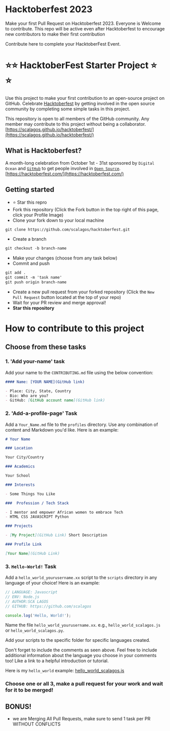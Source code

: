 # Hacktoberfest 2023
Make your first Pull Request on Hacktoberfest 2023. Everyone is Welcome to contribute. 
This repo will be active even after Hacktoberfest to encourage new contributors to make their first contribution


Contribute here to complete your HacktoberFest Event. 

# :star::star:  HacktoberFest Starter Project :star: :star:

Use this project to make your first contribution to an open-source project on GitHub.
Celebrate [Hacktoberfest](https://hacktoberfest.com/) by getting involved in the open source community by completing some simple tasks in this project.

This repository is open to all members of the GitHub community. Any member may contribute to this project without being a collaborator.
[https://scalagos.github.io/hacktoberfest/](https://scalagos.github.io/hacktoberfest/)

## What is Hacktoberfest?

A month-long celebration from October 1st - 31st sponsored by `Digital Ocean` and [`GitHub`](https://dev.to/this-is-learning/hacktoberfest-2022-is-almost-there-get-ready-4ifb) to get people involved in [`Open Source`](https://github.com/open-source). 
[https://hacktoberfest.com/](https://hacktoberfest.com/)


## Getting started
- :star: Star this repro
- Fork this repository (Click the Fork button in the top right of this page, click your Profile Image)
- Clone your fork down to your local machine

```markdown
git clone https://github.com/scalagos/hacktoberfest.git
```

- Create a branch

```markdown
git checkout -b branch-name
```

- Make your changes (choose from any task below)
- Commit and push

```markdown
git add .
git commit -m 'task name'
git push origin branch-name
```

- Create a new pull request from your forked repository (Click the `New Pull Request` button located at the top of your repo)
- Wait for your PR review and merge approval!
- **Star this repository** 

# How to contribute to this project

## Choose from these tasks

### 1. 'Add your-name' task 

Add your name to the `CONTRIBUTING.md` file using the below convention:

```markdown
#### Name: [YOUR NAME](GitHub link)

- Place: City, State, Country
- Bio: Who are you?
- GitHub: [GitHub account name](GitHub link)
```

### 2. 'Add-a-profile-page' Task
 
Add a `Your_Name.md` file to the `profiles` directory. Use any combination of content and Markdown you'd like. Here is an example:

```markdown
# Your Name

### Location

Your City/Country

### Academics

Your School

### Interests

- Some Things You Like

###  Profession / Tech Stack

- I mentor and empower African women to embrace Tech
- HTML CSS JAVASCRIPT Python

### Projects

- [My Project](GitHub Link) Short Description

### Profile Link

[Your Name](GitHub Link)
```

### 3. `Hello-World!` Task

Add a `hello_world_yourusername.xx` script to the `scripts` directory in any language of your choice! Here is an example:

```Javascript
// LANGUAGE: Javascript
// ENV: Node.js
// AUTHOR:SCA LAGOS
// GITHUB: https://github.com/scalagos

console.log('Hello, World!');
```

Name the file `hello_world_yourusername.xx`. e.g., `hello_world_scalagos.js` or `hello_world_scalagos.py`.

Add your scripts to the specific folder for specific languages created.

Don't forget to include the comments as seen above. Feel free to include additional information about the language you choose in your comments too! Like a link to a helpful introduction or tutorial.

Here is my `hello_world` example: [hello_world_scalagos.js](https://github.com/scalagos/hacktoberfest/blob/master/scripts/hello_world_scalagos.js)

### Choose one or all 3, make a pull request for your work and wait for it to be merged!




## BONUS!
- we are Merging All Pull Requests, make sure to send   1 task per PR WITHOUT CONFLICTS
